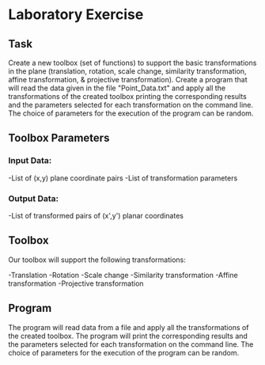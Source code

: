 # Laboratory Exercise 
## Task
Create a new toolbox (set of functions) to support the basic transformations in the plane (translation, rotation, scale change, similarity transformation, affine transformation, & projective transformation).
Create a program that will read the data given in the file "Point_Data.txt" and apply all the transformations of the created toolbox printing the corresponding results and the parameters selected for each transformation on the command line. The choice of parameters for the execution of the program can be random.
## Toolbox Parameters
### Input Data:
-List of (x,y) plane coordinate pairs
-List of transformation parameters
### Output Data:
-List of transformed pairs of (x',y') planar coordinates

## Toolbox
Our toolbox will support the following transformations:

-Translation
-Rotation
-Scale change
-Similarity transformation
-Affine transformation
-Projective transformation

## Program
The program will read data from a file and apply all the transformations of the created toolbox. The program will print the corresponding results and the parameters selected for each transformation on the command line. The choice of parameters for the execution of the program can be random.

